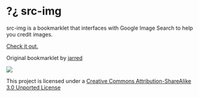 # ?¿ src-img

src-img is a bookmarklet that interfaces with Google Image Search to help you credit images.

[Check it out.](http://romansixty.github.com/src-img/)

Original bookmarklet by [jarred](http://jarred.github.com/src-img/)

![](http://i.creativecommons.org/l/by-sa/3.0/88x31.png)

This project is licensed under a [Creative Commons Attribution-ShareAlike 3.0 Unported License](http://creativecommons.org/licenses/by-sa/3.0/)